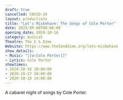 ```yaml
---
draft: true
cancelled: COVID-19
layout: productions
title: "Let's Misbehave: The Songs of Cole Porter"
date: 2023-09-08T00:00:00
opening_date: 2020-10-16
category: musical
Theatre: The 5 & Dime
Website: https://www.the5anddime.org/lets-misbehave
show_details:
- Music: "[[w:Cole Porter]]"
- Lyrics: Cole Porter
showtimes:
- 2020-10-16 20:00:00
- 2020-10-17 20:00:00
- 2020-10-18 14:00:00
---
```

A cabaret night of songs by Cole Porter.

